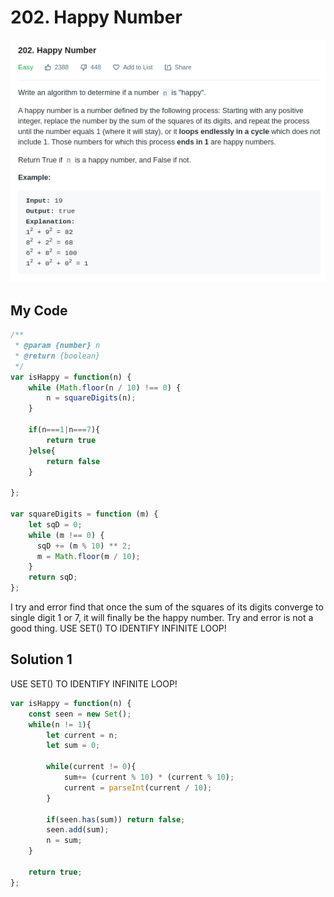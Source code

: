 # 202. Happy Number

![](.gitbook/assets/image%20%2833%29.png)

## My Code

```javascript
/**
 * @param {number} n
 * @return {boolean}
 */
var isHappy = function(n) {
    while (Math.floor(n / 10) !== 0) {
        n = squareDigits(n);
    }
    
    if(n===1|n===7){
        return true
    }else{
        return false
    }
    
};

var squareDigits = function (m) {
    let sqD = 0;
    while (m !== 0) {
      sqD += (m % 10) ** 2;
      m = Math.floor(m / 10);
    }
    return sqD;
};
```

I try and error find that once the sum of the squares of its digits converge to single digit 1 or 7, it will finally be the happy number. Try and error is not a good thing. USE SET\(\) TO IDENTIFY INFINITE LOOP!

## Solution 1

USE SET\(\) TO IDENTIFY INFINITE LOOP!

```javascript
var isHappy = function(n) {
    const seen = new Set(); 
    while(n != 1){
        let current = n;
        let sum = 0;
        
        while(current != 0){
            sum+= (current % 10) * (current % 10);
            current = parseInt(current / 10);
        }
        
        if(seen.has(sum)) return false;
        seen.add(sum);
        n = sum;
    }
    
    return true;
};
```

